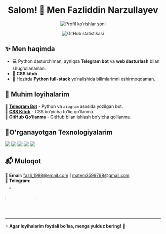 <h1 align="center">Salom! 👋 Men Fazliddin Narzullayev</h1>

<p align="center">
  <img src="https://komarev.com/ghpvc/?username=Fazli171&label=Profile+Views&color=blue" alt="Profil ko'rishlar soni">
</p>

<p align="center">
  <img src="https://github-readme-stats.vercel.app/api?username=Fazli171&show_icons=true&theme=radical" alt="GitHub statistikasi">
</p>

## ✨ Men haqimda

- 💻 Python dasturchiman, ayniqsa **Telegram bot** va **web dasturlash** bilan shug‘ullanaman.
- 📘 **CSS kitob** .
- 🎯 Hozirda **Python full-stack** yo‘nalishida bilimlarimni oshirmoqdaman.

## 🚀 Muhim loyihalarim

🔹 **[Telegram Bot](https://github.com/Fazli171/telegram-bot)** - Python va `aiogram` asosida yozilgan bot.  
🔹 **[CSS Kitob](https://github.com/Fazli171/css-book)** - CSS bo‘yicha to‘liq qo‘llanma.  
🔹 **[GitHub Qo‘llanma](https://github.com/Fazli171/github-guide)** - GitHub bilan ishlash bo‘yicha qo‘llanma.  

## 📌O'rganayotgan Texnologiyalarim 
<p>
  <img src="https://img.shields.io/badge/Python-3776AB?style=for-the-badge&logo=python&logoColor=white" />
  <img src="https://img.shields.io/badge/Django-092E20?style=for-the-badge&logo=django&logoColor=white" />
  <img src="https://img.shields.io/badge/HTML5-E34F26?style=for-the-badge&logo=html5&logoColor=white" />
  <img src="https://img.shields.io/badge/CSS3-1572B6?style=for-the-badge&logo=css3&logoColor=white" />
  <img src="https://img.shields.io/badge/GitHub-181717?style=for-the-badge&logo=github&logoColor=white" />
</p>

## 📬 Muloqot  
📧 **Email:** fazli_1998@email.com | matem3599798@gmail.com  
📢 **Telegram:**  
<a href="https://t.me/PYTHON_171" target="_blank">
  <img src="https://your-image-host.com/path-to-image.jpg" width="100px" style="border-radius:50%;">
</a>


---

⭐ **Agar loyihalarim foydali bo‘lsa, menga yulduz bering!** 🚀
